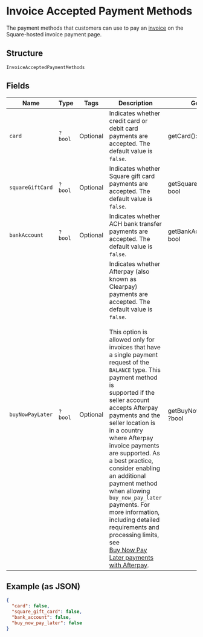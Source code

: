 
# Invoice Accepted Payment Methods

The payment methods that customers can use to pay an [invoice](../../doc/models/invoice.md) on the Square-hosted invoice payment page.

## Structure

`InvoiceAcceptedPaymentMethods`

## Fields

| Name | Type | Tags | Description | Getter | Setter |
|  --- | --- | --- | --- | --- | --- |
| `card` | `?bool` | Optional | Indicates whether credit card or debit card payments are accepted. The default value is `false`. | getCard(): ?bool | setCard(?bool card): void |
| `squareGiftCard` | `?bool` | Optional | Indicates whether Square gift card payments are accepted. The default value is `false`. | getSquareGiftCard(): ?bool | setSquareGiftCard(?bool squareGiftCard): void |
| `bankAccount` | `?bool` | Optional | Indicates whether ACH bank transfer payments are accepted. The default value is `false`. | getBankAccount(): ?bool | setBankAccount(?bool bankAccount): void |
| `buyNowPayLater` | `?bool` | Optional | Indicates whether Afterpay (also known as Clearpay) payments are accepted. The default value is `false`.<br><br>This option is allowed only for invoices that have a single payment request of the `BALANCE` type. This payment method is<br>supported if the seller account accepts Afterpay payments and the seller location is in a country where Afterpay<br>invoice payments are supported. As a best practice, consider enabling an additional payment method when allowing<br>`buy_now_pay_later` payments. For more information, including detailed requirements and processing limits, see<br>[Buy Now Pay Later payments with Afterpay](https://developer.squareup.com/docs/invoices-api/overview#buy-now-pay-later). | getBuyNowPayLater(): ?bool | setBuyNowPayLater(?bool buyNowPayLater): void |

## Example (as JSON)

```json
{
  "card": false,
  "square_gift_card": false,
  "bank_account": false,
  "buy_now_pay_later": false
}
```

